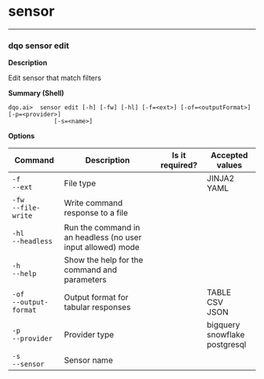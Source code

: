 # sensor

___
### **dqo sensor edit**

**Description**

Edit sensor that match filters

**Summary (Shell)**
```
dqo.ai>  sensor edit [-h] [-fw] [-hl] [-f=<ext>] [-of=<outputFormat>] [-p=<provider>]
             [-s=<name>]

```


**Options**  
  
| Command | Description | Is it required? | Accepted values |
|---------|-------------|-----------------|-----------------|
|`-f`<br/>`--ext`<br/>|File type| |JINJA2<br/>YAML<br/>|
|`-fw`<br/>`--file-write`<br/>|Write command response to a file| ||
|`-hl`<br/>`--headless`<br/>|Run the command in an headless (no user input allowed) mode| ||
|`-h`<br/>`--help`<br/>|Show the help for the command and parameters| ||
|`-of`<br/>`--output-format`<br/>|Output format for tabular responses| |TABLE<br/>CSV<br/>JSON<br/>|
|`-p`<br/>`--provider`<br/>|Provider type| |bigquery<br/>snowflake<br/>postgresql<br/>|
|`-s`<br/>`--sensor`<br/>|Sensor name| ||


